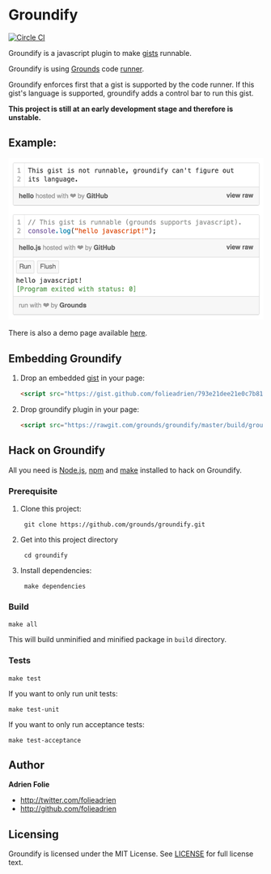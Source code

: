 # Groundify
[![Circle CI](https://circleci.com/gh/grounds/groundify.svg?style=svg)](https://circleci.com/gh/grounds/groundify)

Groundify is a javascript plugin to make [gists](https://gist.github.com/)
runnable.

Groundify is using [Grounds](http://beta.42grounds.io) code
[runner](https://github.com/grounds/grounds-exec).

Groundify enforces first that a gist is supported by the code runner.
If this gist's language is supported, groundify adds a control bar to run
this gist.

**This project is still at an early development stage and therefore is unstable.**

## Example:

![Groundify](/images/example.png)

There is also a demo page available [here](/examples/index.html).

## Embedding Groundify

1. Drop an embedded [gist](https://gist.github.com/) in your page:
    ```html
    <script src="https://gist.github.com/folieadrien/793e21dee21e0c7b81a8.js"></script>
    ```

2. Drop groundify plugin in your page:
    ```html
    <script src="https://rawgit.com/grounds/groundify/master/build/groundify.min.js"></script>
    ```

## Hack on Groundify

All you need is [Node.js](http://nodejs.org/), [npm](https://www.npmjs.com/) and [make](http://www.gnu.org/software/make/) installed to hack on Groundify.

### Prerequisite

1. Clone this project:

        git clone https://github.com/grounds/groundify.git

2. Get into this project directory

        cd groundify

3. Install dependencies:

        make dependencies

### Build

    make all

This will build unminified and minified package in `build` directory.

### Tests

    make test

If you want to only run unit tests:

    make test-unit

If you want to only run acceptance tests:

    make test-acceptance

## Author

**Adrien Folie**

* http://twitter.com/folieadrien
* http://github.com/folieadrien

## Licensing

Groundify is licensed under the MIT License. See [LICENSE](LICENSE) for full
license text.
